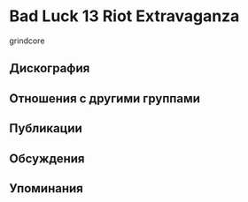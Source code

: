 # Bad Luck 13 Riot Extravaganza

grindcore

## Дискография


## Отношения с другими группами


## Публикации


## Обсуждения


## Упоминания

